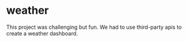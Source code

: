 # weather
This project was challenging but fun. We had to use third-party apis to create a weather dashboard.